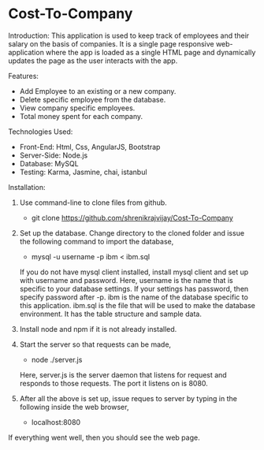# Cost-To-Company
Introduction:
	This application is used to keep track of employees and their salary on the basis of companies. It is a single page responsive web-application where the app is loaded as a single HTML page and dynamically updates the page as the user interacts with the app.
	
Features:

* Add Employee to an existing or a new company.						
* Delete specific employee from the database.							
* View company specific employees.						
* Total money spent for each company.				

Technologies Used:

* Front-End: Html, Css, AngularJS, Bootstrap
* Server-Side: Node.js
* Database: MySQL
* Testing: Karma, Jasmine, chai, istanbul 

Installation:
1. Use command-line to clone files from github.
	- git clone https://github.com/shrenikrajvijay/Cost-To-Company

2. Set up the database. Change directory to the cloned folder and issue the following command to import the database,
	- mysql -u username -p ibm < ibm.sql
	
	If you do not have mysql client installed, install mysql client and set up with username and password. Here, username is the name that is specific to your database settings. If your settings has password, then specify password after -p. ibm is the name of the database specific to this application. ibm.sql is the file that will be used to make the database environment. It has the table structure and sample data.

3. Install node and npm if it is not already installed.

4. Start the server so that requests can be made,
	- node ./server.js
	
	Here, server.js is the server daemon that listens for request and responds to those requests. The port it listens on is 8080.

5. After all the above is set up, issue reques to server by typing in the following inside the web browser,
	- localhost:8080

If everything went well, then you should see the web page.
